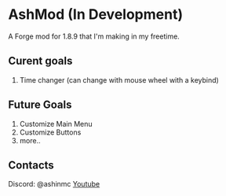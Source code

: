 # AshMod (In Development)
A Forge mod for 1.8.9 that I'm making in my freetime.

## Curent goals
1. Time changer (can change with mouse wheel with a keybind)

## Future Goals
1. Customize Main Menu 
2. Customize Buttons
3. more..

## Contacts
Discord: @ashinmc
[Youtube](https://www.youtube.com/ashinmc)
